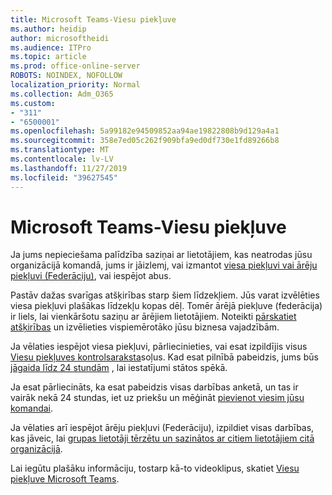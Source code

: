 ```yaml
---
title: Microsoft Teams-Viesu piekļuve
ms.author: heidip
author: microsoftheidi
ms.audience: ITPro
ms.topic: article
ms.prod: office-online-server
ROBOTS: NOINDEX, NOFOLLOW
localization_priority: Normal
ms.collection: Adm_O365
ms.custom:
- "311"
- "6500001"
ms.openlocfilehash: 5a99182e94509852aa94ae19822808b9d129a4a1
ms.sourcegitcommit: 358e7ed05c262f909bfa9ed0df730e1fd89266b8
ms.translationtype: MT
ms.contentlocale: lv-LV
ms.lasthandoff: 11/27/2019
ms.locfileid: "39627545"
---
```

# <a name="microsoft-teams---guest-access"></a>Microsoft Teams-Viesu piekļuve

Ja jums nepieciešama palīdzība saziņai ar lietotājiem, kas neatrodas jūsu organizācijā komandā, jums ir jāizlemj, vai izmantot [viesa piekļuvi vai ārēju piekļuvi (Federāciju)](https://docs.microsoft.com/microsoftteams/manage-external-access#external-access-vs-guest-access), vai iespējot abus.

Pastāv dažas svarīgas atšķirības starp šiem līdzekļiem. Jūs varat izvēlēties viesa piekļuvi plašākas līdzekļu kopas dēļ. Tomēr ārējā piekļuve (federācija) ir liels, lai vienkāršotu saziņu ar ārējiem lietotājiem. Noteikti [pārskatiet atšķirības](https://docs.microsoft.com/microsoftteams/manage-external-access#external-access-vs-guest-access) un izvēlieties vispiemērotāko jūsu biznesa vajadzībām.

Ja vēlaties iespējot viesa piekļuvi, pārliecinieties, vai esat izpildījis visus [Viesu piekļuves kontrolsaraksta](https://docs.microsoft.com/microsoftteams/guest-access-checklist)soļus. Kad esat pilnībā pabeidzis, jums būs [jāgaida līdz 24 stundām](https://docs.microsoft.com/microsoftteams/manage-guests#guest-access-latencies) , lai iestatījumi stātos spēkā.

Ja esat pārliecināts, ka esat pabeidzis visas darbības anketā, un tas ir vairāk nekā 24 stundas, iet uz priekšu un mēģināt [pievienot viesim jūsu komandai](https://support.office.com/article/add-guests-to-a-team-in-teams-fccb4fa6-f864-4508-bdde-256e7384a14f#ID0EAABAAA=Desktop).

Ja vēlaties arī iespējot ārēju piekļuvi (Federāciju), izpildiet visas darbības, kas jāveic, lai [grupas lietotāji tērzētu un sazinātos ar citiem lietotājiem citā organizācijā](https://docs.microsoft.com/microsoftteams/manage-external-access#let-your-teams-users-chat-and-communicate-with-users-in-another-organization).

Lai iegūtu plašāku informāciju, tostarp kā-to videoklipus, skatiet [Viesu piekļuve Microsoft Teams](https://docs.microsoft.com/microsoftteams/guest-access).

